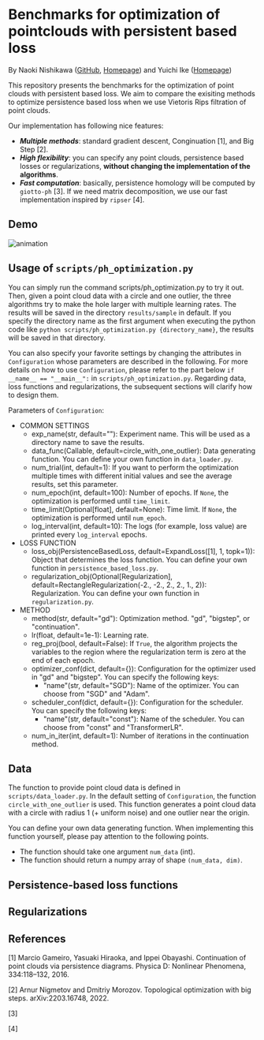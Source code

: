 # Benchmarks for optimization of pointclouds with persistent based loss

By Naoki Nishikawa ([GitHub](https://github.com/git-westriver), [Homepage](https://sites.google.com/view/n-nishikawa))
and Yuichi Ike ([Homepage](https://sites.google.com/view/yuichi-ike))

This repository presents the benchmarks for the optimization of point clouds with persistent based loss.
We aim to compare the exisiting methods to optimize persistence based loss when we use Vietoris Rips filtration of point clouds.

Our implementation has following nice features:
- ***Multiple methods***: standard gradient descent, Conginuation [1], and Big Step [2].
- ***High flexibility***: you can specify any point clouds, persistence based losses or regularizations, **without changing the implementation of the algorithms**.
- ***Fast computation***: basically, persistence homology will be computed by `giotto-ph` [3]. 
If we need matrix decomposition, we use our fast implementation inspired by `ripser` [4].


## Demo

![animation](https://github.com/git-westriver/benchmark_ph_optimization/assets/64912615/bcae6e98-3dd1-48fa-87f5-b7e525a2b0a8)

## Usage of `scripts/ph_optimization.py`

You can simply run the command scripts/ph_optimization.py to try it out.
Then, given a point cloud data with a circle and one outlier, the three algorithms try to make the hole larger with multiple learning rates.
The results will be saved in the directory `results/sample` in default.
If you specify the directory name as the first argument when executing the python code like `python scripts/ph_optimization.py {directory_name}`, the results will be saved in that directory.

You can also specify your favorite settings by changing the attributes in `Configuration` whose parameters are described in the following.
For more details on how to use `Configuration`, please refer to the part below `if __name__ == "__main__":` in `scripts/ph_optimization.py`.
Regarding data, loss functions and regularizations, the subsequent sections will clarify how to design them.

Parameters of `Configuration`:
- COMMON SETTINGS
    - exp_name(str, default=""): Experiment name. This will be used as a directory name to save the results.
    - data_func(Callable, default=circle_with_one_outlier): Data generating function. You can define your own function in `data_loader.py`.
    - num_trial(int, default=1): If you want to perform the optimization multiple times with different initial values and see the average results, set this parameter.
    - num_epoch(int, default=100): Number of epochs. If `None`, the optimization is performed until `time_limit`.
    - time_limit(Optional[float], default=None): Time limit. If `None`, the optimization is performed until `num_epoch`.
    - log_interval(int, default=10): The logs (for example, loss value) are printed every `log_interval` epochs.
- LOSS FUNCTION
    - loss_obj(PersistenceBasedLoss, default=ExpandLoss([1], 1, topk=1)): 
        Object that determines the loss function. You can define your own function in `persistence_based_loss.py`.
    - regularization_obj(Optional[Regularization], default=RectangleRegularization(-2., -2., 2., 2., 1., 2)): 
        Regularization. You can define your own function in `regularization.py`.
- METHOD
    - method(str, default="gd"): Optimization method. "gd", "bigstep", or "continuation".
    - lr(float, default=1e-1): Learning rate.
    - reg_proj(bool, default=False): 
        If `True`, the algorithm projects the variables to the region where the regularization term is zero at the end of each epoch.
    - optimizer_conf(dict, default={}): Configuration for the optimizer used in "gd" and "bigstep". You can specify the following keys:
        - "name"(str, default="SGD"): Name of the optimizer. You can choose from "SGD" and "Adam".
    - scheduler_conf(dict, default={}): Configuration for the scheduler. You can specify the following keys:
        - "name"(str, default="const"): Name of the scheduler. You can choose from "const" and "TransformerLR".
    - num_in_iter(int, default=1): Number of iterations in the continuation method.

## Data

The function to provide point cloud data is defined in `scripts/data_loader.py`.
In the default setting of `Configuration`, the function `circle_with_one_outlier` is used.
This function generates a point cloud data with a circle with radius 1 (+ uniform noise) and one outlier near the origin.

You can define your own data generating function.
When implementing this function yourself, please pay attention to the following points.
- The function should take one argument `num_data` (int).
- The function should return a numpy array of shape `(num_data, dim)`.

## Persistence-based loss functions

## Regularizations

## References

[1] Marcio Gameiro, Yasuaki Hiraoka, and Ippei Obayashi. Continuation of point clouds via persistence diagrams. Physica D: Nonlinear Phenomena, 334:118–132, 2016.

[2] Arnur Nigmetov and Dmitriy Morozov. Topological optimization with big steps. arXiv:2203.16748, 2022.

[3] 

[4] 